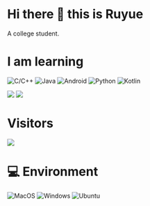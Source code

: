 # Hi there 👋 this is Ruyue
A college student.

# I am learning
![C/C++](https://img.shields.io/badge/C/C++%2011-00BBFF?style=flat-square&logo=C/C++&logoColor=ffffff)
![Java](https://img.shields.io/badge/Java%2011-00BBFF?style=flat-square&logo=Java&logoColor=ffffff)
![Android](https://img.shields.io/badge/Android%2011-00BBFF?style=flat-square&logo=Android&logoColor=ffffff)
![Python](https://img.shields.io/badge/Python%2011-00BBFF?style=flat-square&logo=Python&logoColor=ffffff)
![Kotlin](https://img.shields.io/badge/Kotlin%2011-00BBFF?style=flat-square&logo=Kotlin&logoColor=ffffff)

![](https://github-readme-stats.vercel.app/api?username=Ruyue-Studio&show_icons=true&include_all_commits=true&theme=radical)
![](https://github-readme-stats.vercel.app/api/top-langs/?username=Ruyue-Studio&layout=compact&langs_count=10&theme=radical)

# Visitors
![](https://count.getloli.com/get/@Ruyue-Studio?theme=gelbooru)

# 💻 Environment
![MacOS](https://img.shields.io/badge/MacOS%2011-00BBFF?style=flat-square&logo=MacOS&logoColor=ffffff)
![Windows](https://img.shields.io/badge/Windows%2011-00BBFF?style=flat-square&logo=Windows&logoColor=ffffff)
![Ubuntu](https://img.shields.io/badge/Ubuntu%2024%2e04-dd4814?style=flat-square&logo=ubuntu&logoColor=ffffff)
<!--
**Ruyue-Studio/Ruyue-Studio** is a ✨ _special_ ✨ repository because its `README.md` (this file) appears on your GitHub profile.

Here are some ideas to get you started:

- 🔭 I’m currently working on ...
- 🌱 I’m currently learning ...
- 👯 I’m looking to collaborate on ...
- 🤔 I’m looking for help with ...
- 💬 Ask me about ...
- 📫 How to reach me: ...
- 😄 Pronouns: ...
- ⚡ Fun fact: ...
-->
